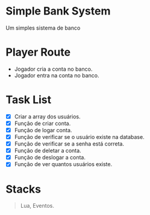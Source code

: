 # Simple Bank System
Um simples sistema de banco

# Player Route
- Jogador cria a conta no banco.
- Jogador entra na conta no banco.

# Task List
- [x] Criar a array dos usuários.
- [x] Função de criar conta.
- [x] Função de logar conta.
- [x] Função de verificar se o usuário existe na database.
- [x] Função de verificar se a senha está correta.
- [x] Função de deletar a conta.
- [x] Função de deslogar a conta.
- [x] Função de ver quantos usuários existe.

# Stacks
> Lua,
> Eventos.